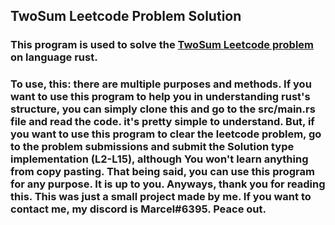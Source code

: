 ## TwoSum Leetcode Problem Solution
### This program is used to solve the [TwoSum Leetcode problem](https://leetcode.com/problems/two-sum) on language rust.
### To use, this: there are multiple purposes and methods. If you want to use this program to help you in understanding rust's structure, you can simply clone this and go to the src/main.rs file and read the code. it's pretty simple to understand. But, if you want to use this program to clear the leetcode problem, go to the problem submissions and submit the Solution type implementation (L2-L15), although You won't learn anything from copy pasting. That being said, you can use this program for any purpose. It is up to you. Anyways, thank you for reading this. This was just a small project made by me. If you want to contact me, my discord is Marcel#6395. Peace out.
